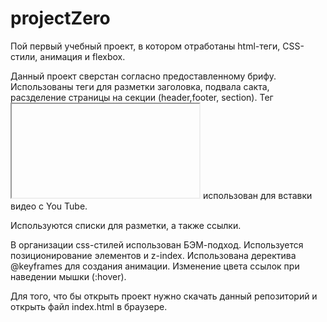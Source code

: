 # projectZero
Пой первый учебный проект, в котором отработаны html-теги, CSS-стили, анимация и flexbox. 

Данный проект сверстан согласно предоставленному брифу. Использованы теги для разметки заголовка, подвала сакта, расзделение страницы на секции (header,footer, section). Тег <iframe></iframe> использован для вставки видео с You Tube.

Используются списки для разметки, а также ссылки. 

В организации css-стилей использован БЭМ-подход. Используется позиционирование элементов и z-index. Использована деректива @keyframes для создания анимации. Изменение цвета ссылок при наведении мышки (:hover).

Для того, что бы открыть проект нужно скачать данный репозиторий и открыть файл index.html в браузере.
